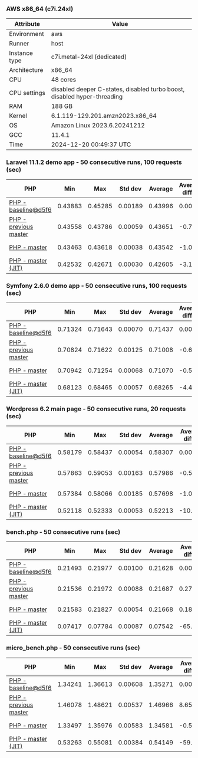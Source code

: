 ### AWS x86_64 (c7i.24xl)

|  Attribute    |     Value      |
|---------------|----------------|
| Environment   |aws|
| Runner        |host|
| Instance type |c7i.metal-24xl (dedicated)|
| Architecture  |x86_64
| CPU           |48 cores|
| CPU settings  |disabled deeper C-states, disabled turbo boost, disabled hyper-threading|
| RAM           |188 GB|
| Kernel        |6.1.119-129.201.amzn2023.x86_64|
| OS            |Amazon Linux 2023.6.20241212|
| GCC           |11.4.1|
| Time          |2024-12-20 00:49:37 UTC|

### Laravel 11.1.2 demo app - 50 consecutive runs, 100 requests (sec)

|     PHP     |     Min     |     Max     |    Std dev   |   Average  |  Average diff % |   Median   | Median diff % |     Memory    |
|-------------|-------------|-------------|--------------|------------|-----------------|------------|---------------|---------------|
|[PHP - baseline@d5f6](https://github.com/php/php-src/commit/d5f6e56610)|0.43883|0.45285|0.00189|0.43996|0.00%|0.43968|0.00%|41.82 MB|
|[PHP - previous master](https://github.com/php/php-src/commit/8aac6987c2)|0.43558|0.43786|0.00059|0.43651|-0.78%|0.43636|-0.75%|41.69 MB|
|[PHP - master](https://github.com/php/php-src/commit/4b1c3cf0b6)|0.43463|0.43618|0.00038|0.43542|-1.03%|0.43534|-0.99%|41.69 MB|
|[PHP - master (JIT)](https://github.com/php/php-src/commit/4b1c3cf0b6)|0.42532|0.42671|0.00030|0.42605|-3.16%|0.42601|-3.11%|50.75 MB|

### Symfony 2.6.0 demo app - 50 consecutive runs, 100 requests (sec)

|     PHP     |     Min     |     Max     |    Std dev   |   Average  |  Average diff % |   Median   | Median diff % |     Memory    |
|-------------|-------------|-------------|--------------|------------|-----------------|------------|---------------|---------------|
|[PHP - baseline@d5f6](https://github.com/php/php-src/commit/d5f6e56610)|0.71324|0.71643|0.00070|0.71437|0.00%|0.71430|0.00%|37.33 MB|
|[PHP - previous master](https://github.com/php/php-src/commit/8aac6987c2)|0.70824|0.71622|0.00125|0.71008|-0.60%|0.70989|-0.62%|37.39 MB|
|[PHP - master](https://github.com/php/php-src/commit/4b1c3cf0b6)|0.70942|0.71254|0.00068|0.71070|-0.51%|0.71066|-0.51%|37.39 MB|
|[PHP - master (JIT)](https://github.com/php/php-src/commit/4b1c3cf0b6)|0.68123|0.68465|0.00057|0.68265|-4.44%|0.68262|-4.43%|44.47 MB|

### Wordpress 6.2 main page - 50 consecutive runs, 20 requests (sec)

|     PHP     |     Min     |     Max     |    Std dev   |   Average  |  Average diff % |   Median   | Median diff % |     Memory    |
|-------------|-------------|-------------|--------------|------------|-----------------|------------|---------------|---------------|
|[PHP - baseline@d5f6](https://github.com/php/php-src/commit/d5f6e56610)|0.58179|0.58437|0.00054|0.58307|0.00%|0.58298|0.00%|42.95 MB|
|[PHP - previous master](https://github.com/php/php-src/commit/8aac6987c2)|0.57863|0.59053|0.00163|0.57986|-0.55%|0.57952|-0.59%|42.79 MB|
|[PHP - master](https://github.com/php/php-src/commit/4b1c3cf0b6)|0.57384|0.58066|0.00185|0.57698|-1.04%|0.57772|-0.90%|42.79 MB|
|[PHP - master (JIT)](https://github.com/php/php-src/commit/4b1c3cf0b6)|0.52118|0.52333|0.00053|0.52213|-10.45%|0.52212|-10.44%|61.87 MB|

### bench.php - 50 consecutive runs (sec)

|     PHP     |     Min     |     Max     |    Std dev   |   Average  |  Average diff % |   Median   | Median diff % |     Memory    |
|-------------|-------------|-------------|--------------|------------|-----------------|------------|---------------|---------------|
|[PHP - baseline@d5f6](https://github.com/php/php-src/commit/d5f6e56610)|0.21493|0.21977|0.00100|0.21628|0.00%|0.21612|0.00%|26.12 MB|
|[PHP - previous master](https://github.com/php/php-src/commit/8aac6987c2)|0.21536|0.21972|0.00088|0.21687|0.27%|0.21669|0.27%|26.06 MB|
|[PHP - master](https://github.com/php/php-src/commit/4b1c3cf0b6)|0.21583|0.21827|0.00054|0.21668|0.18%|0.21665|0.25%|26.06 MB|
|[PHP - master (JIT)](https://github.com/php/php-src/commit/4b1c3cf0b6)|0.07417|0.07784|0.00087|0.07542|-65.13%|0.07519|-65.21%|27.23 MB|

### micro_bench.php - 50 consecutive runs (sec)

|     PHP     |     Min     |     Max     |    Std dev   |   Average  |  Average diff % |   Median   | Median diff % |     Memory    |
|-------------|-------------|-------------|--------------|------------|-----------------|------------|---------------|---------------|
|[PHP - baseline@d5f6](https://github.com/php/php-src/commit/d5f6e56610)|1.34241|1.36613|0.00608|1.35271|0.00%|1.35201|0.00%|20.38 MB|
|[PHP - previous master](https://github.com/php/php-src/commit/8aac6987c2)|1.46078|1.48621|0.00537|1.46966|8.65%|1.46944|8.69%|20.32 MB|
|[PHP - master](https://github.com/php/php-src/commit/4b1c3cf0b6)|1.33497|1.35976|0.00583|1.34581|-0.51%|1.34487|-0.53%|20.32 MB|
|[PHP - master (JIT)](https://github.com/php/php-src/commit/4b1c3cf0b6)|0.53263|0.55081|0.00384|0.54149|-59.97%|0.54108|-59.98%|21.65 MB|
